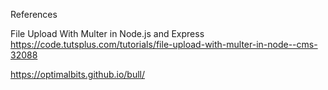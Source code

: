 References

File Upload With Multer in Node.js and Express
https://code.tutsplus.com/tutorials/file-upload-with-multer-in-node--cms-32088

https://optimalbits.github.io/bull/
